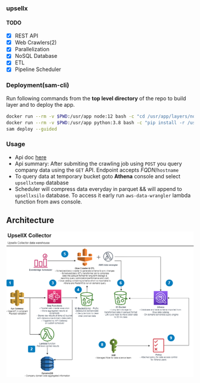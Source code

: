 ### upsellx

#### TODO

- [x] REST API
- [x] Web Crawlers(2)
- [x] Parallelization
- [x] NoSQL Database
- [x] ETL
- [x] Pipeline Scheduler

### Deployment(sam-cli)
Run following commands from the **top level directory** of the repo to build layer and to deploy the app.
```bash
docker run --rm -v $PWD:/usr/app node:12 bash -c "cd /usr/app/layers/node/nodejs/ && npm install"
docker run --rm -v $PWD:/usr/app python:3.8 bash -c "pip install -r /usr/app/layers/py/python/requirements.txt --target /usr/app/layers/py/python/ --no-cache-dir"
sam deploy --guided
```

### Usage
* Api doc [here](https://app.swaggerhub.com/apis/k-hasan-19/upsellx/0.2.0)
* Api summary: After submiting the crawling job using `POST` you query company data using the `GET` API. Endpoint accepts *FQDN*/`hostname`  
* To query data at temporary bucket goto **Athena** console and select `upsellxtemp` database
* Scheduler will compress data everyday in parquet && will append to `upsellxsilo` database. To access it early run `aws-data-wrangler` lambda function from aws console.
## Architecture

![App Architecture](images/UpSellx.png)
